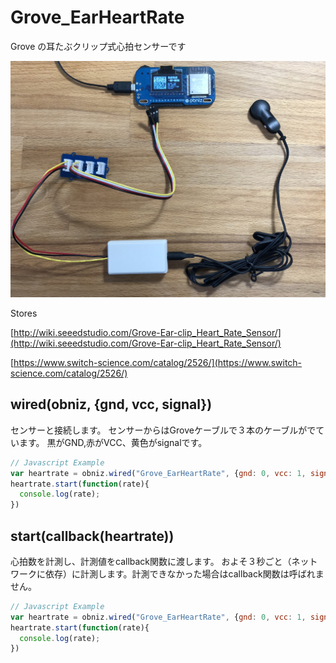 # Grove_EarHeartRate
Grove の耳たぶクリップ式心拍センサーです

![](./heartrate.jpg)

Stores

[http://wiki.seeedstudio.com/Grove-Ear-clip_Heart_Rate_Sensor/](http://wiki.seeedstudio.com/Grove-Ear-clip_Heart_Rate_Sensor/)

[https://www.switch-science.com/catalog/2526/](https://www.switch-science.com/catalog/2526/)


## wired(obniz, {gnd, vcc, signal})
センサーと接続します。
センサーからはGroveケーブルで３本のケーブルがでています。
黒がGND,赤がVCC、黄色がsignalです。

```javascript
// Javascript Example
var heartrate = obniz.wired("Grove_EarHeartRate", {gnd: 0, vcc: 1, signal: 2});
heartrate.start(function(rate){
  console.log(rate);
})
```

## start(callback(heartrate))
心拍数を計測し、計測値をcallback関数に渡します。
およそ３秒ごと（ネットワークに依存）に計測します。計測できなかった場合はcallback関数は呼ばれません。
```javascript
// Javascript Example
var heartrate = obniz.wired("Grove_EarHeartRate", {gnd: 0, vcc: 1, signal: 2});
heartrate.start(function(rate){
  console.log(rate);
})
```